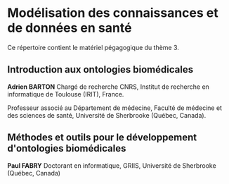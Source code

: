 # Modélisation des connaissances et de données en santé

Ce répertoire contient le matériel pégagogique du thème 3.

## Introduction aux ontologies biomédicales 
**Adrien BARTON**
Chargé de recherche CNRS, Institut de recherche en informatique de Toulouse (IRIT), France.

Professeur associé au Département de médecine, Faculté de médecine et des sciences de santé, Université de Sherbrooke (Québec, Canada).

## Méthodes et outils pour le développement d'ontologies biomédicales
**Paul FABRY**
Doctorant en informatique, GRIIS, Université de Sherbrooke (Québec, Canada)